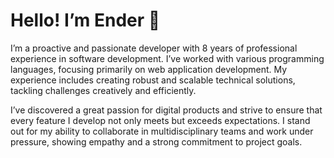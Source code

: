 # Hello! I’m Ender 👾

I’m a proactive and passionate developer with 8 years of professional experience in software development. I’ve worked with various programming languages, focusing primarily on web application development. My experience includes creating robust and scalable technical solutions, tackling challenges creatively and efficiently.

I’ve discovered a great passion for digital products and strive to ensure that every feature I develop not only meets but exceeds expectations. I stand out for my ability to collaborate in multidisciplinary teams and work under pressure, showing empathy and a strong commitment to project goals.